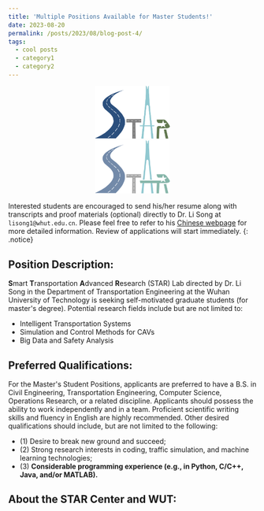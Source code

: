 ```yaml
---
title: 'Multiple Positions Available for Master Students!'
date: 2023-08-20
permalink: /posts/2023/08/blog-post-4/
tags:
  - cool posts
  - category1
  - category2
---
```

<div style="text-align: center">
    <img src="../images/STAR_LOGO.png"  alt="STAR Lab" width="30%" height="auto"/>
</div>

<div style="text-align: center">
<img src="https://raw.githubusercontent.com/lisong2019/web/master/images/STAR_LOGO.png"
     alt="1" width="30%" height="auto" />
     </div>
     
Interested students are encouraged to send his/her resume along with transcripts and proof materials (optional) directly to Dr. Li Song at `lisong1@whut.edu.cn`. 
Please feel free to refer to his [Chinese webpage](https://stle.whut.edu.cn/xygk/szdw/jgml/202210/t20221006_887992.shtml) for more detailed information. Review of applications will start immediately.
{: .notice}

Position Description:
------
**S**mart **T**ransportation **A**dvanced **R**esearch (STAR) Lab directed by Dr. Li Song in the Department of Transportation Engineering at the Wuhan University of Technology is seeking self-motivated graduate students (for master's degree). Potential research fields include but are not limited to:
* Intelligent Transportation Systems 
* Simulation and Control Methods for CAVs
* Big Data and Safety Analysis

Preferred Qualifications:
------
For the Master's Student Positions, applicants are preferred to have a B.S. in Civil Engineering, Transportation Engineering, Computer Science, Operations Research, or a related discipline. Applicants should possess the ability to work independently and in a team. Proficient scientific writing skills and fluency in English are highly recommended. Other desired qualifications should include, but are not limited to the following: 
* (1) Desire to break new ground and succeed; 
* (2) Strong research interests in coding, traffic simulation, and machine learning technologies; 
* (3) **Considerable programming experience (e.g., in Python, C/C++, Java, and/or MATLAB).** 

About the STAR Center and WUT:
------
